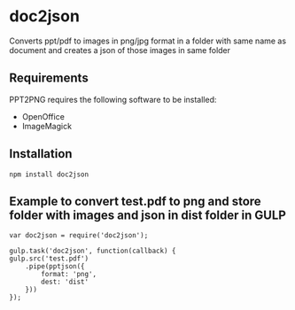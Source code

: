 # doc2json
Converts ppt/pdf to images in png/jpg format in a folder with same name as document and creates a json of those images in same folder

## Requirements

PPT2PNG requires the following software to be installed:

* OpenOffice
* ImageMagick


## Installation

    npm install doc2json
    

## Example to convert test.pdf to png and store folder with images and json in dist folder in GULP

    var doc2json = require('doc2json');
    
    gulp.task('doc2json', function(callback) {
    gulp.src('test.pdf')
        .pipe(pptjson({
            format: 'png',
            dest: 'dist'
        }))
    });




